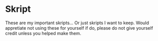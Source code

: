 # Skript
These are my important skripts... Or just skripts I want to keep.
Would appretiate not using these for yourself if do, please do not give yourself credit unless you helped make them.
